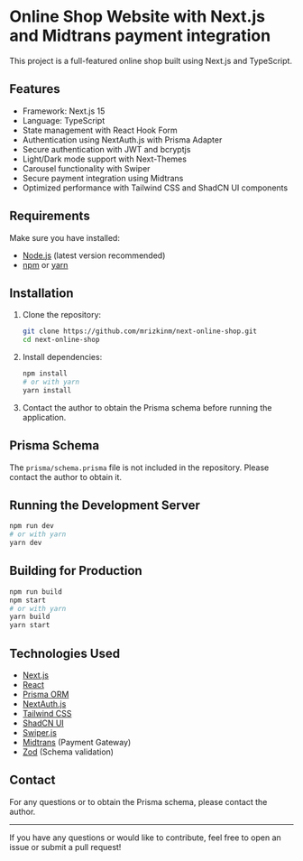 # Online Shop Website with Next.js and Midtrans payment integration

This project is a full-featured online shop built using Next.js and TypeScript.

## Features
- Framework: Next.js 15
- Language: TypeScript
- State management with React Hook Form
- Authentication using NextAuth.js with Prisma Adapter
- Secure authentication with JWT and bcryptjs
- Light/Dark mode support with Next-Themes
- Carousel functionality with Swiper
- Secure payment integration using Midtrans
- Optimized performance with Tailwind CSS and ShadCN UI components

## Requirements
Make sure you have installed:
- [Node.js](https://nodejs.org/) (latest version recommended)
- [npm](https://www.npmjs.com/) or [yarn](https://yarnpkg.com/)

## Installation
1. Clone the repository:
   ```sh
   git clone https://github.com/mrizkinm/next-online-shop.git
   cd next-online-shop
   ```
2. Install dependencies:
   ```sh
   npm install
   # or with yarn
   yarn install
   ```
3. Contact the author to obtain the Prisma schema before running the application.

## Prisma Schema
The `prisma/schema.prisma` file is not included in the repository. Please contact the author to obtain it.

## Running the Development Server
```sh
npm run dev
# or with yarn
yarn dev
```

## Building for Production
```sh
npm run build
npm start
# or with yarn
yarn build
yarn start
```

## Technologies Used
- [Next.js](https://nextjs.org/)
- [React](https://react.dev/)
- [Prisma ORM](https://www.prisma.io/)
- [NextAuth.js](https://next-auth.js.org/)
- [Tailwind CSS](https://tailwindcss.com/)
- [ShadCN UI](https://ui.shadcn.com/)
- [Swiper.js](https://swiperjs.com/)
- [Midtrans](https://midtrans.com/) (Payment Gateway)
- [Zod](https://zod.dev/) (Schema validation)

## Contact
For any questions or to obtain the Prisma schema, please contact the author.

---
If you have any questions or would like to contribute, feel free to open an issue or submit a pull request!

